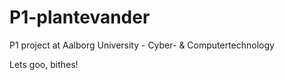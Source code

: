 # P1-plantevander
P1 project at Aalborg University - Cyber- &amp; Computertechnology

Lets goo, bithes!

